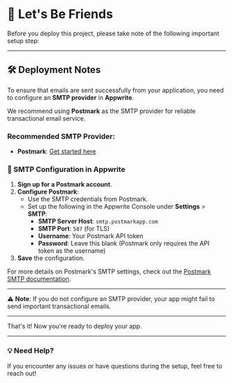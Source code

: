 # 🤝 Let's Be Friends

Before you deploy this project, please take note of the following important setup step:

---

## 🛠 Deployment Notes

To ensure that emails are sent successfully from your application, you need to configure an **SMTP provider** in **Appwrite**.

We recommend using **Postmark** as the SMTP provider for reliable transactional email service.

### Recommended SMTP Provider:

- **Postmark**: [Get started here](https://postmarkapp.com/)

### 📧 SMTP Configuration in Appwrite

1. **Sign up for a Postmark account**.
2. **Configure Postmark**:
   - Use the SMTP credentials from Postmark.
   - Set up the following in the Appwrite Console under **Settings** > **SMTP**:
     - **SMTP Server Host**: `smtp.postmarkapp.com`
     - **SMTP Port**: `587` (for TLS)
     - **Username**: Your Postmark API token
     - **Password**: Leave this blank (Postmark only requires the API token as the username)
3. **Save** the configuration.

For more details on Postmark's SMTP settings, check out the [Postmark SMTP documentation](https://postmarkapp.com/developer/user-guide/smtp).

---

⚠️ **Note**: If you do not configure an SMTP provider, your app might fail to send important transactional emails.

---

That's it! Now you're ready to deploy your app.

---

### 💡 Need Help?

If you encounter any issues or have questions during the setup, feel free to reach out!
